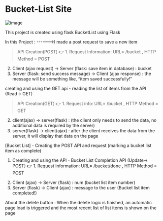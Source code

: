 # Bucket-List Site
![image](https://github.com/aimanshahpuri/Bucket-List/assets/125454433/551e26b7-da42-4956-af88-f12a18f1211e)

This project is created using flask
BucketList using Flask

In this Project :
------>I made a post request to save a new item
> API Creation(POST)
👉 1. Request Information: URL= /bucket , HTTP Method = POST
2. Client (ajax request) → Server (flask: save item in database) : bucket
3. Server (flask: send success message) → Client (ajax response) : the message will be something like, “item
saved successfully!”

 creating and using the GET api - reading the list of items from the API (Read→ GET)
 > API Creation(GET)
 👉 1. Request info: URL= /bucket , HTTP Method = GET
2. client(ajax) → server(flask) : (the client only needs to send the data, no additional data is required by the server)
3. server(flask) → client(ajax) : after the client receives the data from the server, it will display that data on the
page

[Bucket List] - Creating the POST API and request (marking a bucket list item as
complete)
1) Creating and using the API - Bucket List Completion API (Update→ POST)
👉 1. Request Information: URL= /bucket/done , HTTP Method = POST
2. Client (ajax) → Server (flask) : num (bucket list item number)
3. Server (flask) → Client (ajax) : message to the user (Bucket list item completed!)

About the delete button : When the delete logic is finished, an automatic page load is triggered and the most recent list of list items is shown on the
page
